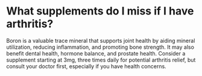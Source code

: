 # What supplements do I miss if I have arthritis?

Boron is a valuable trace mineral that supports joint health by aiding mineral utilization, reducing inflammation, and promoting bone strength. It may also benefit dental health, hormone balance, and prostate health. Consider a supplement starting at 3mg, three times daily for potential arthritis relief, but consult your doctor first, especially if you have health concerns.